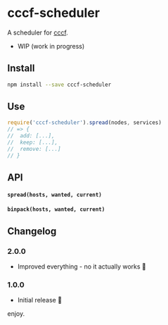 # cccf-scheduler

A scheduler for [cccf](https://github.com/asbjornenge/cccf).

* WIP (work in progress)

## Install

```sh
npm install --save cccf-scheduler
```

## Use

```js
require('cccf-scheduler').spread(nodes, services)
// => {
//  add: [...],
//  keep: [...],
//  remove: [...]
// }
```

## API

#### `spread(hosts, wanted, current)`

#### `binpack(hosts, wanted, current)`

## Changelog

### 2.0.0

* Improved everything - no it actually works :rocket:

### 1.0.0

* Initial release :tada:

enjoy.
